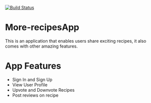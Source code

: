 [![Build Status](https://travis-ci.org/pawnjester/More-recipesApp.svg?branch=api-build)](https://travis-ci.org/pawnjester/More-recipesApp)

# More-recipesApp
This is an application that enables users share exciting recipes, it also comes with other amazing features.

# App Features
- Sign In and Sign Up
- View User Profile
- Upvote and Downvote Recipes
- Post reviews on recipe